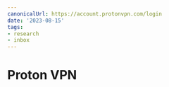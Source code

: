 ```yaml
---
canonicalUrl: https://account.protonvpn.com/login
date: '2023-08-15'
tags:
- research
- inbox
---
```


# Proton VPN